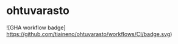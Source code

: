 # ohtuvarasto
![GHA workflow badge] https://github.com/tiaineno/ohtuvarasto/workflows/CI/badge.svg)
